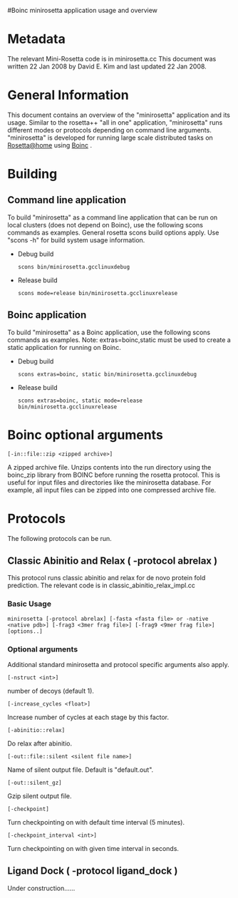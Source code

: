 #Boinc minirosetta application usage and overview

Metadata
========

The relevant Mini-Rosetta code is in minirosetta.cc This document was written 22 Jan 2008 by David E. Kim and last updated 22 Jan 2008.

General Information
===================

This document contains an overview of the "minirosetta" application and its usage. Similar to the rosetta++ "all in one" application, "minirosetta" runs different modes or protocols depending on command line arguments. "minirosetta" is developed for running large scale distributed tasks on [Rosetta@home](http://boinc.bakerlab.org/rosetta) using [Boinc](http://boinc.berkeley.edu) .

Building
========

Command line application
------------------------

To build "minirosetta" as a command line application that can be run on local clusters (does not depend on Boinc), use the following scons commands as examples. General rosetta scons build options apply. Use "scons -h" for build system usage information.

-   Debug build

    ```
    scons bin/minirosetta.gcclinuxdebug
    ```

-   Release build

    ```
    scons mode=release bin/minirosetta.gcclinuxrelease
    ```

Boinc application
-----------------

To build "minirosetta" as a Boinc application, use the following scons commands as examples. Note: extras=boinc,static must be used to create a static application for running on Boinc.

- Debug build

   ```
   scons extras=boinc, static bin/minirosetta.gcclinuxdebug
   ```

- Release build

   ```
   scons extras=boinc, static mode=release bin/minirosetta.gcclinuxrelease
   ```

Boinc optional arguments
========================

```
[-in::file::zip <zipped archive>]
```

A zipped archive file. Unzips contents into the run directory using the boinc\_zip library from BOINC before running the rosetta protocol. This is useful for input files and directories like the minirosetta database. For example, all input files can be zipped into one compressed archive file.

Protocols
=========

The following protocols can be run.

Classic Abinitio and Relax ( -protocol abrelax )
------------------------------------------------

This protocol runs classic abinitio and relax for de novo protein fold prediction. The relevant code is in classic_abinitio_relax_impl.cc

### Basic Usage

```
minirosetta [-protocol abrelax] [-fasta <fasta file> or -native <native pdb>] [-frag3 <3mer frag file>] [-frag9 <9mer frag file>] [options..]
```

### Optional arguments

Additional standard minirosetta and protocol specific arguments also apply.

```
[-nstruct <int>]
```

number of decoys (default 1).

```
[-increase_cycles <float>]
```

Increase number of cycles at each stage by this factor.

```
[-abinitio::relax]
```

Do relax after abinitio.

```
[-out::file::silent <silent file name>]
```

Name of silent output file. Default is "default.out".

```
[-out::silent_gz]
```

Gzip silent output file.

```
[-checkpoint]
```

Turn checkpointing on with default time interval (5 minutes).

```
[-checkpoint_interval <int>]
```

Turn checkpointing on with given time interval in seconds.

Ligand Dock ( -protocol ligand\_dock )
--------------------------------------

Under construction......
